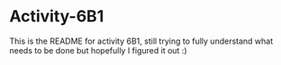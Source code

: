 # Activity-6B1

This is the README for activity 6B1, still trying to fully understand what needs to be done but hopefully I figured it out :)
